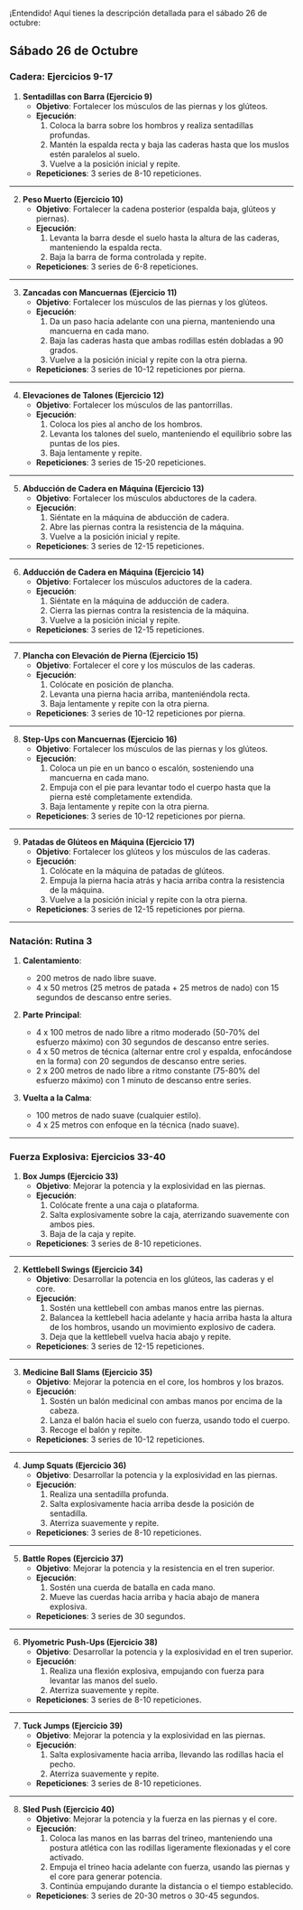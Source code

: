 ¡Entendido! Aquí tienes la descripción detallada para el sábado 26 de octubre:

## Sábado 26 de Octubre

### Cadera: Ejercicios 9-17

1. **Sentadillas con Barra (Ejercicio 9)**
   - **Objetivo**: Fortalecer los músculos de las piernas y los glúteos.
   - **Ejecución**:  
      1. Coloca la barra sobre los hombros y realiza sentadillas profundas.  
      2. Mantén la espalda recta y baja las caderas hasta que los muslos estén paralelos al suelo.  
      3. Vuelve a la posición inicial y repite.  
   - **Repeticiones**: 3 series de 8-10 repeticiones.

---

2. **Peso Muerto (Ejercicio 10)**
   - **Objetivo**: Fortalecer la cadena posterior (espalda baja, glúteos y piernas).
   - **Ejecución**:  
      1. Levanta la barra desde el suelo hasta la altura de las caderas, manteniendo la espalda recta.  
      2. Baja la barra de forma controlada y repite.  
   - **Repeticiones**: 3 series de 6-8 repeticiones.

---

3. **Zancadas con Mancuernas (Ejercicio 11)**
   - **Objetivo**: Fortalecer los músculos de las piernas y los glúteos.
   - **Ejecución**:  
      1. Da un paso hacia adelante con una pierna, manteniendo una mancuerna en cada mano.  
      2. Baja las caderas hasta que ambas rodillas estén dobladas a 90 grados.  
      3. Vuelve a la posición inicial y repite con la otra pierna.  
   - **Repeticiones**: 3 series de 10-12 repeticiones por pierna.

---

4. **Elevaciones de Talones (Ejercicio 12)**
   - **Objetivo**: Fortalecer los músculos de las pantorrillas.
   - **Ejecución**:  
      1. Coloca los pies al ancho de los hombros.  
      2. Levanta los talones del suelo, manteniendo el equilibrio sobre las puntas de los pies.  
      3. Baja lentamente y repite.  
   - **Repeticiones**: 3 series de 15-20 repeticiones.

---

5. **Abducción de Cadera en Máquina (Ejercicio 13)**
   - **Objetivo**: Fortalecer los músculos abductores de la cadera.
   - **Ejecución**:  
      1. Siéntate en la máquina de abducción de cadera.  
      2. Abre las piernas contra la resistencia de la máquina.  
      3. Vuelve a la posición inicial y repite.  
   - **Repeticiones**: 3 series de 12-15 repeticiones.

---

6. **Adducción de Cadera en Máquina (Ejercicio 14)**
   - **Objetivo**: Fortalecer los músculos aductores de la cadera.
   - **Ejecución**:  
      1. Siéntate en la máquina de adducción de cadera.  
      2. Cierra las piernas contra la resistencia de la máquina.  
      3. Vuelve a la posición inicial y repite.  
   - **Repeticiones**: 3 series de 12-15 repeticiones.

---

7. **Plancha con Elevación de Pierna (Ejercicio 15)**
   - **Objetivo**: Fortalecer el core y los músculos de las caderas.
   - **Ejecución**:  
      1. Colócate en posición de plancha.  
      2. Levanta una pierna hacia arriba, manteniéndola recta.  
      3. Baja lentamente y repite con la otra pierna.  
   - **Repeticiones**: 3 series de 10-12 repeticiones por pierna.

---

8. **Step-Ups con Mancuernas (Ejercicio 16)**
   - **Objetivo**: Fortalecer los músculos de las piernas y los glúteos.
   - **Ejecución**:  
      1. Coloca un pie en un banco o escalón, sosteniendo una mancuerna en cada mano.  
      2. Empuja con el pie para levantar todo el cuerpo hasta que la pierna esté completamente extendida.  
      3. Baja lentamente y repite con la otra pierna.  
   - **Repeticiones**: 3 series de 10-12 repeticiones por pierna.

---

9. **Patadas de Glúteos en Máquina (Ejercicio 17)**
   - **Objetivo**: Fortalecer los glúteos y los músculos de las caderas.
   - **Ejecución**:  
      1. Colócate en la máquina de patadas de glúteos.  
      2. Empuja la pierna hacia atrás y hacia arriba contra la resistencia de la máquina.  
      3. Vuelve a la posición inicial y repite con la otra pierna.  
   - **Repeticiones**: 3 series de 12-15 repeticiones por pierna.

---

### Natación: Rutina 3

1. **Calentamiento**:  
   - 200 metros de nado libre suave.  
   - 4 x 50 metros (25 metros de patada + 25 metros de nado) con 15 segundos de descanso entre series.

2. **Parte Principal**:  
   - 4 x 100 metros de nado libre a ritmo moderado (50-70% del esfuerzo máximo) con 30 segundos de descanso entre series.  
   - 4 x 50 metros de técnica (alternar entre crol y espalda, enfocándose en la forma) con 20 segundos de descanso entre series.  
   - 2 x 200 metros de nado libre a ritmo constante (75-80% del esfuerzo máximo) con 1 minuto de descanso entre series.

3. **Vuelta a la Calma**:  
   - 100 metros de nado suave (cualquier estilo).  
   - 4 x 25 metros con enfoque en la técnica (nado suave).

---

### Fuerza Explosiva: Ejercicios 33-40

1. **Box Jumps (Ejercicio 33)**
   - **Objetivo**: Mejorar la potencia y la explosividad en las piernas.
   - **Ejecución**:  
      1. Colócate frente a una caja o plataforma.  
      2. Salta explosivamente sobre la caja, aterrizando suavemente con ambos pies.  
      3. Baja de la caja y repite.  
   - **Repeticiones**: 3 series de 8-10 repeticiones.

---

2. **Kettlebell Swings (Ejercicio 34)**
   - **Objetivo**: Desarrollar la potencia en los glúteos, las caderas y el core.
   - **Ejecución**:  
      1. Sostén una kettlebell con ambas manos entre las piernas.  
      2. Balancea la kettlebell hacia adelante y hacia arriba hasta la altura de los hombros, usando un movimiento explosivo de cadera.  
      3. Deja que la kettlebell vuelva hacia abajo y repite.  
   - **Repeticiones**: 3 series de 12-15 repeticiones.

---

3. **Medicine Ball Slams (Ejercicio 35)**
   - **Objetivo**: Mejorar la potencia en el core, los hombros y los brazos.
   - **Ejecución**:  
      1. Sostén un balón medicinal con ambas manos por encima de la cabeza.  
      2. Lanza el balón hacia el suelo con fuerza, usando todo el cuerpo.  
      3. Recoge el balón y repite.  
   - **Repeticiones**: 3 series de 10-12 repeticiones.

---

4. **Jump Squats (Ejercicio 36)**
   - **Objetivo**: Desarrollar la potencia y la explosividad en las piernas.
   - **Ejecución**:  
      1. Realiza una sentadilla profunda.  
      2. Salta explosivamente hacia arriba desde la posición de sentadilla.  
      3. Aterriza suavemente y repite.  
   - **Repeticiones**: 3 series de 8-10 repeticiones.

---

5. **Battle Ropes (Ejercicio 37)**
   - **Objetivo**: Mejorar la potencia y la resistencia en el tren superior.
   - **Ejecución**:  
      1. Sostén una cuerda de batalla en cada mano.  
      2. Mueve las cuerdas hacia arriba y hacia abajo de manera explosiva.  
   - **Repeticiones**: 3 series de 30 segundos.

---

6. **Plyometric Push-Ups (Ejercicio 38)**
   - **Objetivo**: Desarrollar la potencia y la explosividad en el tren superior.
   - **Ejecución**:  
      1. Realiza una flexión explosiva, empujando con fuerza para levantar las manos del suelo.  
      2. Aterriza suavemente y repite.  
   - **Repeticiones**: 3 series de 8-10 repeticiones.

---

7. **Tuck Jumps (Ejercicio 39)**
   - **Objetivo**: Mejorar la potencia y la explosividad en las piernas.
   - **Ejecución**:  
      1. Salta explosivamente hacia arriba, llevando las rodillas hacia el pecho.  
      2. Aterriza suavemente y repite.  
   - **Repeticiones**: 3 series de 8-10 repeticiones.

---

8. **Sled Push (Ejercicio 40)**
   - **Objetivo**: Mejorar la potencia y la fuerza en las piernas y el core.
   - **Ejecución**:  
      1. Coloca las manos en las barras del trineo, manteniendo una postura atlética con las rodillas ligeramente flexionadas y el core activado.  
      2. Empuja el trineo hacia adelante con fuerza, usando las piernas y el core para generar potencia.  
      3. Continúa empujando durante la distancia o el tiempo establecido.  
   - **Repeticiones**: 3 series de 20-30 metros o 30-45 segundos.